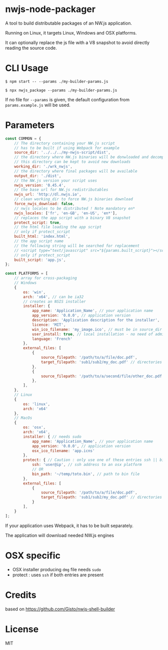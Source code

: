 # nwjs-node-packager

A tool to build distributable packages of an NW.js application.

Running on Linux, it targets Linux, Windows and OSX platforms.

It can optionally replace the js file with a V8 snapshot to avoid directly reading the source code.

CLI Usage
====
```shell
$ npm start -- --params ./my-builder-params.js

$ npx nwjs_package --params ./my-builder-params.js
```

If no file for `--params` is given, the default configuration from `params.example.js` will be used.

Parameters
====
```js
const COMMON = {
    // The directory containing your NW.js script
    // has to be built if using Webpack for example
    source_dir: '../../../my-nwjs-script/dist',
    // the directory where NW.js binaries will be donwloaded and decompressed
    // this directory can be kept to avoid new downloads
    working_dir: './wrk_nwjs',
    // the directory where final packages will be available
    output_dir: './dist',
    // the NW.js version your script uses
    nwjs_version: '0.45.4',
    // the base url for NW.js redistributables
    nwjs_url: 'http://dl.nwjs.io',
    // clean working_dir to force NW.js binaries download
    force_nwjs_download: false,
    // nwjs locales to be distributed ! Note mandatory en*
    nwjs_locales: ['fr', 'en-GB', 'en-US', 'en*'],
    // replaces the app script with a binary V8 snapshot
    protect_script: true,
    // the html file loading the app script
    // only if protect_script
    built_html: 'index.html',
    // the app script name
    // the following string will be searched for replacement
    // <script type="text/javascript" src="${params.built_script}"></script>
    // only if protect_script
    built_script: 'app.js',
};

const PLATFORMS = [
    // array for cross-packaging
    // Windows
    {
        os: 'win',
        arch: 'x64', // can be ia32
        // creates an NSIS installer
        installer: {
            app_name: 'Application_Name', // your application name
            app_version: '0.0.0', // application version
            description: 'Application description for the installer',
            licence: 'MIT',
            win_ico_filename: 'my_image.ico', // must be in source_dir
            user_install: true, // local installation - no need of admin rights for installer
            language: 'French'
        },
        external_files: [
            {
                source_filepath: '/path/to/a/file/doc.pdf',
                target_filepath: 'sub1/sub2/my_doc.pdf' // directories will be created in package
            },
            {
                source_filepath: '/path/to/a/second/file/other_doc.pdf' // file we be copied in package's root
            },
        ],
    },
    // Linux
    {
        os: 'linux',
        arch: 'x64'
    },
    // MacOs
    {
        os: 'osx',
        arch: 'x64',
        installer: { // needs sudo
            app_name: 'Application_Name', // your application name
            app_version: '0.0.0', // application version
            osx_ico_filename: 'app.icns'
        },
        protect: { // Caution : only use one of these entries ssh || bin_path
            ssh: 'user@ip', // ssh address to an osx platform
            // OR
            bin_path: '~/temp/toto.bin', // path to bin file
        },
        external_files: [
            {
                source_filepath: '/path/to/a/file/doc.pdf',
                target_filepath: 'sub1/sub2/my_doc.pdf' // directories will be created in package
            }
        ],
    }
];
```

If your application uses Webpack, it has to be built separately.

The application will download needed NW.js engines

OSX specific
=======
- OSX installer producing `dmg` file needs `sudo`
- protect : uses `ssh` if both entries are present

Credits
======
based on https://github.com/Gisto/nwjs-shell-builder

License
=====
MIT
